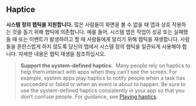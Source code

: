 ## Haptice

**시스템 정의 햅틱을 지원합니다.** 많은 사람들이 화면을 볼 수 없을 때 앱과 상호 작용하는 것을 돕기 위해 햅틱에 의존합니다. 예를 들어, 시스템 앱은 작업이 성공 또는 실패했을 때 또는 이벤트가 발생하려고 할 때 사람들에게 알리기 위해 햅틱을 재생합니다. 사람들을 혼란스럽게 하지 않도록 당신의 앱에서 시스템 정의 햅틱을 일관되게 사용해야 합니다. 자세한 내용은 햅틱 재생을 참조하십시오.
> **Support the system-defined haptics.**
 Many people rely on haptics to help them interact with apps when they can’t see the screen. For example, system apps play haptics to notify people when a task has succeeded or failed or when an event is about to happen. Be sure to use the system-defined haptics consistently in your app so that you don’t confuse people. For guidance, see [Playing haptics](https://developer.apple.com/design/human-interface-guidelines/patterns/playing-haptics).


